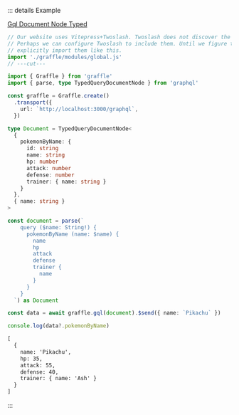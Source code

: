 ::: details Example

<div class="ExampleSnippet">
<a href="../../examples/gql/gql_gql-document-node_gql-typed_gql-document-node-typed__gql-document-node-typed">Gql Document Node Typed</a>

<!-- dprint-ignore-start -->
```ts twoslash
// Our website uses Vitepress+Twoslash. Twoslash does not discover the generated Graffle modules.
// Perhaps we can configure Twoslash to include them. Until we figure that out, we have to
// explicitly import them like this.
import './graffle/modules/global.js'
// ---cut---

import { Graffle } from 'graffle'
import { parse, type TypedQueryDocumentNode } from 'graphql'

const graffle = Graffle.create()
  .transport({
    url: `http://localhost:3000/graphql`,
  })

type Document = TypedQueryDocumentNode<
  {
    pokemonByName: {
      id: string
      name: string
      hp: number
      attack: number
      defense: number
      trainer: { name: string }
    }
  },
  { name: string }
>

const document = parse(`
    query ($name: String!) {
      pokemonByName (name: $name) {
        name
        hp
        attack
        defense
        trainer {
          name
        }
      }
    }
  `) as Document

const data = await graffle.gql(document).$send({ name: `Pikachu` })

console.log(data?.pokemonByName)
```
<!-- dprint-ignore-end -->

<!-- dprint-ignore-start -->
```txt
[
  {
    name: 'Pikachu',
    hp: 35,
    attack: 55,
    defense: 40,
    trainer: { name: 'Ash' }
  }
]
```
<!-- dprint-ignore-end -->

</div>
:::
